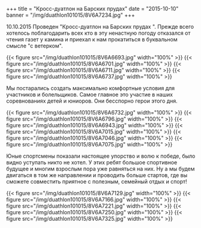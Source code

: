 +++
title = "Кросс-дуатлон на Барских прудах"
date = "2015-10-10"
banner = "/img/duathlon101015/8V6A7234.jpg"
+++

10.10.2015 Проведен "Кросс-дуатлон на Барских прудах ". Прежде всего хотелось поблагодарить всех кто в эту ненастную погоду отказался от чтения газет у камина и приехал к нам прокатиться в буквальном смысле "с ветерком". 

{{< figure src="/img/duathlon101015/8V6A6693.jpg" width="100%" >}}
{{< figure src="/img/duathlon101015/8V6A6701.jpg" width="100%" >}}
{{< figure src="/img/duathlon101015/8V6A6711.jpg" width="100%" >}}
{{< figure src="/img/duathlon101015/8V6A6737.jpg" width="100%" >}}

Мы постарались создать максимально комфортные условия для участников и болельщиков. Самое главное это участие в  наших соревнованиях детей и юниоров. Они бесспорно герои этого дня. 

{{< figure src="/img/duathlon101015/8V6A6732.jpg" width="100%" >}}
{{< figure src="/img/duathlon101015/8V6A6796.jpg" width="100%" >}}
{{< figure src="/img/duathlon101015/8V6A6943.jpg" width="100%" >}}
{{< figure src="/img/duathlon101015/8V6A7015.jpg" width="100%" >}}
{{< figure src="/img/duathlon101015/8V6A7046.jpg" width="100%" >}}
{{< figure src="/img/duathlon101015/8V6A7075.jpg" width="100%" >}}

Юные спортсмены показали настоящее упорство и волю к победе, было видно уступать никто не хотел. У этих ребят большое спортивное будущее и многим взрослым пора уже равняться на них. Ну а мы будем двигаться  в том же направлении и проводить  больше стартов, где вы сможете совместить приятное с полезным, семейный отдых и спорт!

{{< figure src="/img/duathlon101015/8V6A7129.jpg" width="100%" >}}
{{< figure src="/img/duathlon101015/8V6A7166.jpg" width="100%" >}}
{{< figure src="/img/duathlon101015/8V6A7221.jpg" width="100%" >}}
{{< figure src="/img/duathlon101015/8V6A7250.jpg" width="100%" >}}
{{< figure src="/img/duathlon101015/8V6A7325.jpg" width="100%" >}}

<!---
{{< gallery title="Дуатлон на Барских прудах" >}}
{{% galleryimage file="8V6A6693.jpg" size="1200x800" caption="" copyrightHolder="" %}}
{{% galleryimage file="8V6A6701.jpg" size="1200x800" caption="" copyrightHolder="" %}}
{{% galleryimage file="8V6A6711.jpg" size="1200x800" caption="" copyrightHolder="" %}}
{{% galleryimage file="8V6A6732.jpg" size="1200x800" caption="" copyrightHolder="" %}}
{{% galleryimage file="8V6A6737.jpg" size="1200x800" caption="" copyrightHolder="" %}}
{{% galleryimage file="8V6A6796.jpg" size="1200x800" caption="" copyrightHolder="" %}}
{{% galleryimage file="8V6A6943.jpg" size="1200x800" caption="" copyrightHolder="" %}}
{{% galleryimage file="8V6A7015.jpg" size="1200x800" caption="" copyrightHolder="" %}}
{{% galleryimage file="8V6A7046.jpg" size="1200x800" caption="" copyrightHolder="" %}}
{{% galleryimage file="8V6A7075.jpg" size="1200x800" caption="" copyrightHolder="" %}}
{{% galleryimage file="8V6A7129.jpg" size="1200x800" caption="" copyrightHolder="" %}}
{{% galleryimage file="8V6A7166.jpg" size="1200x800" caption="" copyrightHolder="" %}}
{{% galleryimage file="8V6A7221.jpg" size="1200x800" caption="" copyrightHolder="" %}}
{{% galleryimage file="8V6A7250.jpg" size="1200x800" caption="" copyrightHolder="" %}}
{{< /gallery >}}

{{% galleryinit %}}

-->